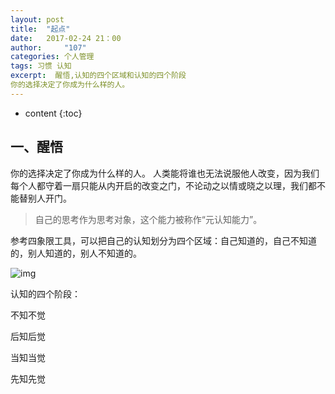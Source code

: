 ```yaml
---
layout: post
title:  "起点"
date:   2017-02-24 21：00
author:     "107"
categories: 个人管理
tags: 习惯 认知
excerpt:  醒悟,认知的四个区域和认知的四个阶段
你的选择决定了你成为什么样的人。
---
```

* content
{:toc}

## 一、醒悟
你的选择决定了你成为什么样的人。
人类能将谁也无法说服他人改变，因为我们每个人都守着一扇只能从内开启的改变之门，不论动之以情或晓之以理，我们都不能替别人开门。



> 自己的思考作为思考对象，这个能力被称作“元认知能力”。

参考四象限工具，可以把自己的认知划分为四个区域：自己知道的，自己不知道的，别人知道的，别人不知道的。

![img](http://tomens.github.io/pictures/zhidalsixiangxian.jpeg)

认知的四个阶段：

不知不觉

后知后觉

当知当觉

先知先觉

